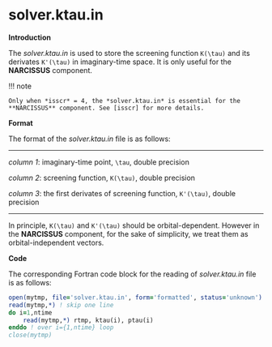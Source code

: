 # solver.ktau.in

**Introduction**

The *solver.ktau.in* is used to store the screening function ``K(\tau)`` and its derivates ``K'(\tau)`` in imaginary-time space. It is only useful for the **NARCISSUS** component.

!!! note

    Only when *isscr* = 4, the *solver.ktau.in* is essential for the **NARCISSUS** component. See [isscr] for more details.

**Format**

The format of the *solver.ktau.in* file is as follows:

---

*column 1*: imaginary-time point, ``\tau``, double precision

*column 2*: screening function, ``K(\tau)``, double precision

*column 3*: the first derivates of screening function, ``K'(\tau)``, double precision

---

In principle, ``K(\tau)`` and ``K'(\tau)`` should be orbital-dependent. However in the **NARCISSUS** component, for the sake of simplicity, we treat them as orbital-independent vectors.

**Code**

The corresponding Fortran code block for the reading of *solver.ktau.in* file is as follows:

```fortran
open(mytmp, file='solver.ktau.in', form='formatted', status='unknown')
read(mytmp,*) ! skip one line
do i=1,ntime
    read(mytmp,*) rtmp, ktau(i), ptau(i)
enddo ! over i={1,ntime} loop
close(mytmp)
```
